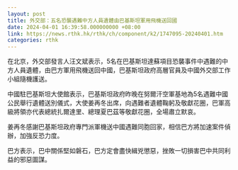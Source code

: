 ```yaml
---
layout: post
title: 外交部：五名恐襲遇難中方人員遺體由巴基斯坦軍用飛機送回國
date: 2024-04-01 16:39:58.000000000 +08:00
link: https://news.rthk.hk/rthk/ch/component/k2/1747095-20240401.htm
categories: rthk
---
```


在北京，外交部發言人汪文斌表示，5名在巴基斯坦達蘇項目恐襲事件中遇難的中方人員遺體，由巴方軍用飛機送回中國，巴基斯坦政府高層官員及中國外交部工作小組隨機護送。

中國駐巴基斯坦大使館表示，巴基斯坦政府昨晚在努爾汗空軍基地為5名遇難中國公民舉行遺體送別儀式，大使姜再冬出席，向遇難者遺體鞠躬及敬獻花圈，巴軍高級將領亦代表總統扎爾達里、總理夏巴茲等敬獻花圈，全場肅立默哀。

姜再冬感謝巴基斯坦政府專門派軍機送中國遇難同胞回家，相信巴方將加速案件偵辦，加強反恐力度。

巴方表示，巴中關係堅如磐石，巴方定會盡快緝兇懲惡，挫敗一切損害巴中共同利益的邪惡圖謀。
